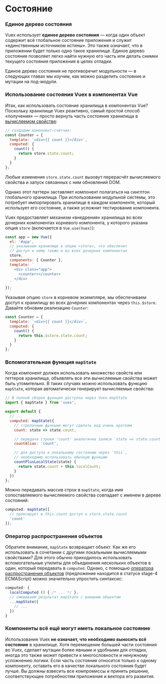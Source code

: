 # Состояние

### Единое дерево состояния

Vuex использует **единое дерево состояния** — когда один объект содержит всё глобальное состояние приложения и служит «единственным источником истины». Это также означает, что в приложении будет только одно такое хранилище. Единое дерево состояния позволяет легко найти нужную его часть или делать снимки текущего состояния приложения в целях отладки.

Единое дерево состояния не противоречит модульности — в следующих главах мы изучим, как можно разделить состояние и мутации на под-модули.

### Использование состояния Vuex в компонентах Vue

Итак, как использовать состояние хранилища в компонентах Vue? Поскольку хранилище Vuex реактивно, самый простой способ «получения» — просто вернуть часть состояния хранилища в [вычисляемом свойстве](https://ru.vuejs.org/v2/guide/computed.html):

```js
// создадим компонент-счётчик:
const Counter = {
  template: `<div>{{ count }}</div>`,
  computed: {
    count() {
      return store.state.count;
    }
  }
};
```

Любые изменения `store.state.count` вызовут перерасчёт вычисляемого свойства и запуск связанных с ним обновлений DOM.

Однако этот паттерн заставляет компонент полагаться на синглтон глобального хранилища. При использовании модульной системы, это потребует импортировать хранилище в каждом компоненте, который использует его состояние, а также усложнит тестирование компонента.

Vuex предоставляет механизм «внедрения» хранилища во всех дочерних компонентах корневого компонента, у которого указана опция `store` (включается в `Vue.use(Vuex)`):

```js
const app = new Vue({
  el: '#app',
  // указываем хранилище в опции «store», что обеспечит
  // доступ к нему также и во всех дочерних компонентах
  store,
  components: { Counter },
  template: `
    <div class="app">
      <counter></counter>
    </div>
  `
});
```

Указывая опцию `store` в корневом экземпляре, мы обеспечиваем доступ к хранилищу во всех дочерних компонентах через `this.$store`. Давайте обновим реализацию `Counter`:

```js
const Counter = {
  template: `<div>{{ count }}</div>`,
  computed: {
    count() {
      return this.$store.state.count;
    }
  }
};
```

### Вспомогательная функция `mapState`

Когда компонент должен использовать множество свойств или геттеров хранилища, объявлять все эти вычисляемые свойства может быть утомительно. В таких случаях можно использовать функцию `mapState`, которая автоматически генерирует вычисляемые свойства:

```js
// В полной сборке функция доступна через Vuex.mapState
import { mapState } from 'vuex';

export default {
  // ...
  computed: mapState({
    // стрелочные функции могут сделать код очень кратким
    count: state => state.count,

    // передача строки 'count' аналогична записи `state => state.count`
    countAlias: 'count',

    // для доступа к локальному состоянию через `this`,
    // необходимо использовать обычную функцию
    countPlusLocalState(state) {
      return state.count + this.localCount;
    }
  })
};
```

Можно передавать массив строк в `mapState`, когда имя сопоставляемого вычисляемого свойства совпадает с именем в дереве состояний:

```js
computed: mapState([
  // проксирует в this.count доступ к store.state.count
  'count'
]);
```

### Оператор распространения объектов

Обратите внимание, `mapState` возвращает объект. Как же его использовать в сочетании с другими локальными вычисляемыми свойствами? Для этого обычно приходилось использовать вспомогательные утилиты для объединения нескольких объектов в один, который передавать в `computed`. Однако, с помощью [оператора распространения объектов](https://github.com/sebmarkbage/ecmascript-rest-spread) (предложение находится в статусе stage-4 ECMAScript) можно значительно упростить синтаксис:

```js
computed: {
  localComputed () { /* ... */ },
  // смешиваем результат mapState с внешним объектом
  ...mapState({
    // ...
  })
}
```

### Компоненты всё ещё могут иметь локальное состояние

Использование Vuex **не означает, что необходимо выносить всё состояние** в хранилище. Хотя перемещение большей части состояния во Vuex, сделает мутации более явными и удобными для отладки, иногда это также может привести к многословности и ненужному усложнению логики. Если часть состояния относится только к одному компоненту, оставить его в качестве локального состояния будет лучше. Вы должны взвесить все компромиссы и принять решение, соответствующее потребностям приложения и вектора его развития.
